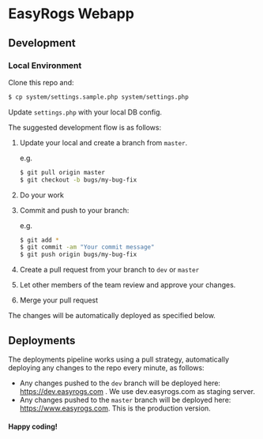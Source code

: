 # EasyRogs Webapp

## Development

### Local Environment

Clone this repo and:

```bash
$ cp system/settings.sample.php system/settings.php
```

Update `settings.php` with your local DB config.

The suggested development flow is as follows:

1. Update your local and create a branch from `master`.

    e.g.
    ```bash
    $ git pull origin master
    $ git checkout -b bugs/my-bug-fix
    ```

2. Do your work

3. Commit and push to your branch:

    e.g.
    ```bash
    $ git add *
    $ git commit -am "Your commit message"
    $ git push origin bugs/my-bug-fix
    ```

4. Create a pull request from your branch to `dev` or `master`
5. Let other members of the team review and approve your changes.
6. Merge your pull request

The changes will be automatically deployed as specified below.

## Deployments

The deployments pipeline works using a pull strategy, automatically deploying any changes to the repo every minute, as follows:

* Any changes pushed to the `dev` branch will be deployed here: https://dev.easyrogs.com . We use dev.easyrogs.com as staging server.
* Any changes pushed to the `master` branch will be deployed here: https://www.easyrogs.com. This is the production version.


#### Happy coding!

